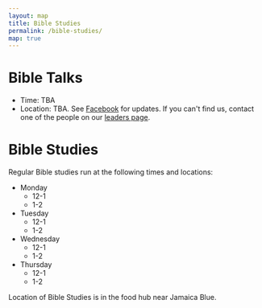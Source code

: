 ```yaml
---
layout: map
title: Bible Studies
permalink: /bible-studies/
map: true
---
```


# Bible Talks
- Time: TBA
- Location: TBA. See [Facebook](https://www.facebook.com/groups/cbmcampbelltown/) for updates. If you can't find us, contact one of the people on our [leaders page](/leaders/).

# Bible Studies
Regular Bible studies run at the following times and locations:

- Monday
    - 12-1
    - 1-2
- Tuesday
    - 12-1
    - 1-2
- Wednesday
    - 12-1
    - 1-2
- Thursday
    - 12-1
    - 1-2

Location of Bible Studies is in the food hub near Jamaica Blue.
